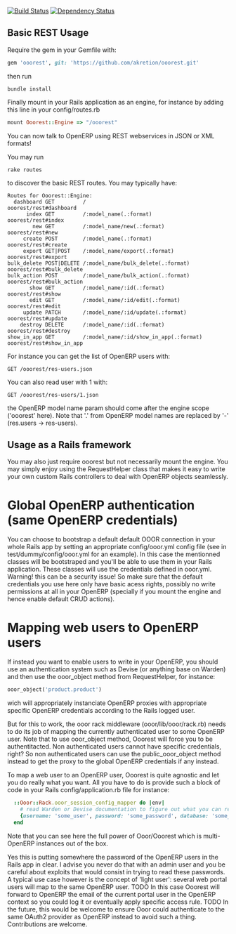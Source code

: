 [![Build Status](https://travis-ci.org/akretion/ooorest.png?branch=master)](https://travis-ci.org/akretion/ooorest)
[![Dependency Status](https://www.versioneye.com/ruby/ooorest/badge.png)](https://www.versioneye.com/ruby/ooorest)

Basic REST Usage
----------------

Require the gem in your Gemfile with:
```ruby
gem 'ooorest', git: 'https://github.com/akretion/ooorest.git'
```

then run
```
bundle install
```

Finally mount in your Rails application as an engine, for instance by adding this line in your config/routes.rb

```ruby
mount Ooorest::Engine => "/ooorest"
```

You can now talk to OpenERP using REST webservices in JSON or XML formats!

You may run
```
rake routes
```
to discover the basic REST routes. You may typically have:
```
Routes for Ooorest::Engine:
  dashboard GET         /                                      ooorest/rest#dashboard
      index GET         /:model_name(.:format)                 ooorest/rest#index
        new GET         /:model_name/new(.:format)             ooorest/rest#new
     create POST        /:model_name(.:format)                 ooorest/rest#create
     export GET|POST    /:model_name/export(.:format)          ooorest/rest#export
bulk_delete POST|DELETE /:model_name/bulk_delete(.:format)     ooorest/rest#bulk_delete
bulk_action POST        /:model_name/bulk_action(.:format)     ooorest/rest#bulk_action
       show GET         /:model_name/:id(.:format)             ooorest/rest#show
       edit GET         /:model_name/:id/edit(.:format)        ooorest/rest#edit
     update PATCH       /:model_name/:id/update(.:format)      ooorest/rest#update
    destroy DELETE      /:model_name/:id(.:format)             ooorest/rest#destroy
show_in_app GET         /:model_name/:id/show_in_app(.:format) ooorest/rest#show_in_app
```

For instance you can get the list of OpenERP users with:
```
GET /ooorest/res-users.json
```
You can also read user with 1 with:
```
GET /ooorest/res-users/1.json
```

the OpenERP model name param should come after the engine scope ('ooorest' here). Note that '.' from OpenERP model names are replaced by '-' (res.users -> res-users).


Usage as a Rails framework
--------------------------

You may also just require ooorest but not necessarily mount the engine. You may simply enjoy using the RequestHelper class that makes it easy to write your own custom Rails controllers to deal with OpenERP objects seamlessly.

Global OpenERP authentication (same OpenERP credentials)
========================================================

You can choose to bootstrap a default default OOOR connection in your whole Rails app by setting an appropriate config/ooor.yml config file (see in test/dummy/config/ooor.yml for an example).
In this case the mentionned classes will be bootstraped and you'll be able to use them in your Rails application. These classes will use the credentials defined in ooor.yml. Warning! this can be a security issue! So make sure that the default credentials you use here only have basic acess rights, possibly no write permissions at all in your OpenERP (specially if you mount the engine and hence enable default CRUD actions).


Mapping web users to OpenERP users
==================================

If instead you want to enable users to write in your OpenERP, you should use an authentication system such as Devise (or anything base on Warden) and then use the ooor_object method from RequestHelper, for instance:
```ruby
ooor_object('product.product')
```
wich will appropriately instanciate OpenERP proxies with appropriate specific OpenERP credentials according to the Rails logged user.


But for this to work, the ooor rack middleware (ooor/lib/ooor/rack.rb) needs to do its job of mapping the currently authenticated user to some OpenERP user. Note that to use ooor_object method, Ooorest will force you to be authentitacted. Non authenticated users cannot have specific credentials, right? So non authenticated users can use the public_ooor_object method instead to get the proxy to the global OpenERP credentials if any instead.

To map a web user to an OpenERP user, Ooorest is quite agnostic and let you do really what you want. All you have to do is provide such a block of code in your Rails config/application.rb file for instance:

```ruby
  ::Ooor::Rack.ooor_session_config_mapper do |env|
    # read Warden or Devise documentation to figure out what you can read about current user in the env variable
    {username: 'some_user', password: 'some_password', database: 'some_database', url: 'some_url', connection_session: {lang: 'pt_BR'}}
  end
```

Note that you can see here the full power of Ooor/Ooorest which is multi-OpenERP instances out of the box.

Yes this is putting somewhere the password of the OpenERP users in the Rails app in clear. I advise you never do that with an admin user and you be careful about exploits that would consist in trying to read these passwords. A typical use case however is the concept of 'light user': several web portal users will map to the same OpenERP user.
TODO In this case Ooorest will forward to OpenERP the email of the current portal user in the OpenERP context so you could log it or eventually apply specific access rule. TODO
In the future, this would be welcome to ensure Ooor could authenticate to the same OAuth2 provider as OpenERP instead to avoid such a thing. Contributions are welcome.

